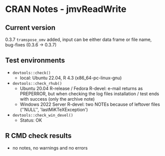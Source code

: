 # CRAN Notes - jmvReadWrite

## Current version
0.3.7
``tramspose_omv`` added, input can be either data frame or file name, bug-fixes (0.3.6 -> 0.3.7)

## Test environments
* ``devtools::check()``
  - local: Ubuntu 22.04, R 4.3 (x86_64-pc-linux-gnu)
* ``devtools::check_rhub()``
  - Ubuntu 20.04 R-release / Fedora R-devel: e-mail returns as PREPERROR, but when checking the log files installation / test ends with success (only the archive note)
  - Windows 2022 Server R-devel: two NOTEs because of leftover files (''NULL'', 'lastMiKTeXException')
* ``devtools::check_win_devel()``
  - Status: OK

## R CMD check results
* no notes, no warnings and no errors
